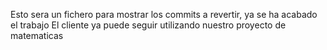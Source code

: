 Esto sera un fichero para mostrar los commits a revertir, ya se ha acabado el trabajo
El cliente ya puede seguir utilizando nuestro proyecto de matematicas

